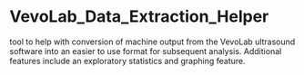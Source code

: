 # VevoLab_Data_Extraction_Helper
tool to help with conversion of machine output from the VevoLab ultrasound software into an easier to use format for subsequent analysis. Additional features include an exploratory statistics and graphing feature.
